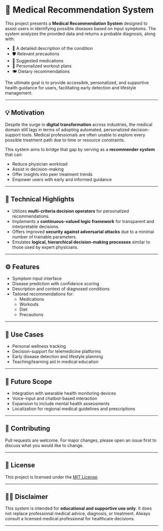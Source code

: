 # 🏥 Medical Recommendation System

This project presents a **Medical Recommendation System** designed to assist users in identifying possible diseases based on input symptoms. The system analyzes the provided data and returns a probable diagnosis, along with:

- 📝 A detailed description of the condition  
- 🛡️ Relevant precautions  
- 💊 Suggested medications  
- 🏃 Personalized workout plans  
- 🍽️ Dietary recommendations

The ultimate goal is to provide accessible, personalized, and supportive health guidance for users, facilitating early detection and lifestyle management.

---

## 💡 Motivation

Despite the surge in **digital transformation** across industries, the medical domain still lags in terms of adopting automated, personalized decision-support tools. Medical professionals are often unable to explore every possible treatment path due to time or resource constraints.

This system aims to bridge that gap by serving as a **recommender system** that can:

- Reduce physician workload  
- Assist in decision-making  
- Offer insights into peer treatment trends  
- Empower users with early and informed guidance

---

## 🧠 Technical Highlights

- Utilizes **multi-criteria decision operators** for personalized recommendations.
- Implements a **continuous-valued logic framework** for transparent and interpretable decisions.
- Offers improved **security against adversarial attacks** due to a minimal number of trainable parameters.
- Emulates **logical, hierarchical decision-making processes** similar to those used by expert physicians.

---

## ⚙️ Features

- Symptom input interface
- Disease prediction with confidence scoring
- Description and context of diagnosed conditions
- Tailored recommendations for:
  - Medications
  - Workouts
  - Diet
  - Precautions

---

## 📌 Use Cases

- Personal wellness tracking
- Decision-support for telemedicine platforms
- Early disease detection and lifestyle planning
- Teaching/learning aid in medical education

---

## 🚀 Future Scope

- Integration with wearable health monitoring devices
- Voice-input and chatbot-based interaction
- Expansion to include mental health assessments
- Localization for regional medical guidelines and prescriptions

---

## 🤝 Contributing

Pull requests are welcome. For major changes, please open an issue first to discuss what you would like to change.

---

## 📄 License

This project is licensed under the [MIT License](LICENSE).

---

## 👨‍⚕️ Disclaimer

This system is intended for **educational and supportive use only**. It does not replace professional medical advice, diagnosis, or treatment. Always consult a licensed medical professional for healthcare decisions.

---
